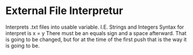 # External File Interpretur
 Interprets .txt files into usable variable. I.E. Strings and Integers
 Syntax for interpret is x = y
 There must be an equals sign and a space afterward.
 That is going to be changed, but for at the time of the first push that is the way it is going to be.

